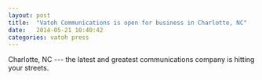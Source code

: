```yaml
---
layout: post
title:  "Vatoh Communications is open for business in Charlotte, NC"
date:   2014-05-21 10:40:42
categories: vatoh press
---
```


Charlotte, NC --- the latest and greatest communications company is hitting your streets.
